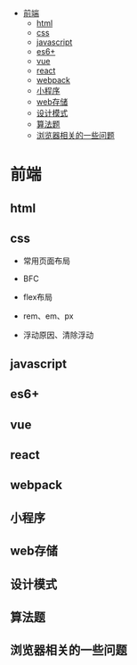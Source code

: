 <!-- TOC -->

- [前端](#前端)
    - [html](#html)
    - [css](#css)
    - [javascript](#javascript)
    - [es6+](#es6)
    - [vue](#vue)
    - [react](#react)
    - [webpack](#webpack)
    - [小程序](#小程序)
    - [web存储](#web存储)
    - [设计模式](#设计模式)
    - [算法题](#算法题)
    - [浏览器相关的一些问题](#浏览器相关的一些问题)

<!-- /TOC -->

# 前端

## html

## css

+ 常用页面布局

+ BFC

+ flex布局

+ rem、em、px

+ 浮动原因、清除浮动

## javascript

## es6+

## vue

## react 

## webpack

## 小程序

## web存储

## 设计模式

## 算法题

## 浏览器相关的一些问题
